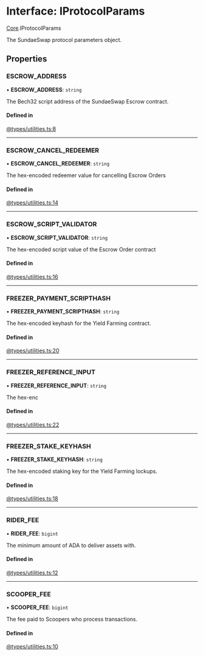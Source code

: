 # Interface: IProtocolParams

[Core](../modules/Core.md).IProtocolParams

The SundaeSwap protocol parameters object.

## Properties

### ESCROW\_ADDRESS

• **ESCROW\_ADDRESS**: `string`

The Bech32 script address of the SundaeSwap Escrow contract.

#### Defined in

[@types/utilities.ts:8](https://github.com/SundaeSwap-finance/sundae-sdk/blob/main/packages/core/src/@types/utilities.ts#L8)

___

### ESCROW\_CANCEL\_REDEEMER

• **ESCROW\_CANCEL\_REDEEMER**: `string`

The hex-encoded redeemer value for cancelling Escrow Orders

#### Defined in

[@types/utilities.ts:14](https://github.com/SundaeSwap-finance/sundae-sdk/blob/main/packages/core/src/@types/utilities.ts#L14)

___

### ESCROW\_SCRIPT\_VALIDATOR

• **ESCROW\_SCRIPT\_VALIDATOR**: `string`

The hex-encoded script value of the Escrow Order contract

#### Defined in

[@types/utilities.ts:16](https://github.com/SundaeSwap-finance/sundae-sdk/blob/main/packages/core/src/@types/utilities.ts#L16)

___

### FREEZER\_PAYMENT\_SCRIPTHASH

• **FREEZER\_PAYMENT\_SCRIPTHASH**: `string`

The hex-encoded keyhash for the Yield Farming contract.

#### Defined in

[@types/utilities.ts:20](https://github.com/SundaeSwap-finance/sundae-sdk/blob/main/packages/core/src/@types/utilities.ts#L20)

___

### FREEZER\_REFERENCE\_INPUT

• **FREEZER\_REFERENCE\_INPUT**: `string`

The hex-enc

#### Defined in

[@types/utilities.ts:22](https://github.com/SundaeSwap-finance/sundae-sdk/blob/main/packages/core/src/@types/utilities.ts#L22)

___

### FREEZER\_STAKE\_KEYHASH

• **FREEZER\_STAKE\_KEYHASH**: `string`

The hex-encoded staking key for the Yield Farming lockups.

#### Defined in

[@types/utilities.ts:18](https://github.com/SundaeSwap-finance/sundae-sdk/blob/main/packages/core/src/@types/utilities.ts#L18)

___

### RIDER\_FEE

• **RIDER\_FEE**: `bigint`

The minimum amount of ADA to deliver assets with.

#### Defined in

[@types/utilities.ts:12](https://github.com/SundaeSwap-finance/sundae-sdk/blob/main/packages/core/src/@types/utilities.ts#L12)

___

### SCOOPER\_FEE

• **SCOOPER\_FEE**: `bigint`

The fee paid to Scoopers who process transactions.

#### Defined in

[@types/utilities.ts:10](https://github.com/SundaeSwap-finance/sundae-sdk/blob/main/packages/core/src/@types/utilities.ts#L10)
